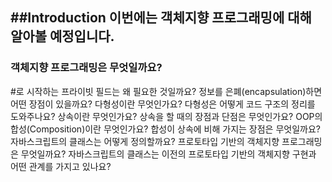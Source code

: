 
##Introduction
  이번에는 객체지향 프로그래밍에 대해 알아볼 예정입니다.
  ---------------------------------------------------------------------------------
  
### 객체지향 프로그래밍은 무엇일까요?
#로 시작하는 프라이빗 필드는 왜 필요한 것일까요? 정보를 은폐(encapsulation)하면 어떤 장점이 있을까요?
다형성이란 무엇인가요? 다형성은 어떻게 코드 구조의 정리를 도와주나요?
상속이란 무엇인가요? 상속을 할 때의 장점과 단점은 무엇인가요?
OOP의 합성(Composition)이란 무엇인가요? 합성이 상속에 비해 가지는 장점은 무엇일까요?
자바스크립트의 클래스는 어떻게 정의할까요?
프로토타입 기반의 객체지향 프로그래밍은 무엇일까요?
자바스크립트의 클래스는 이전의 프로토타입 기반의 객체지향 구현과 어떤 관계를 가지고 있나요?
